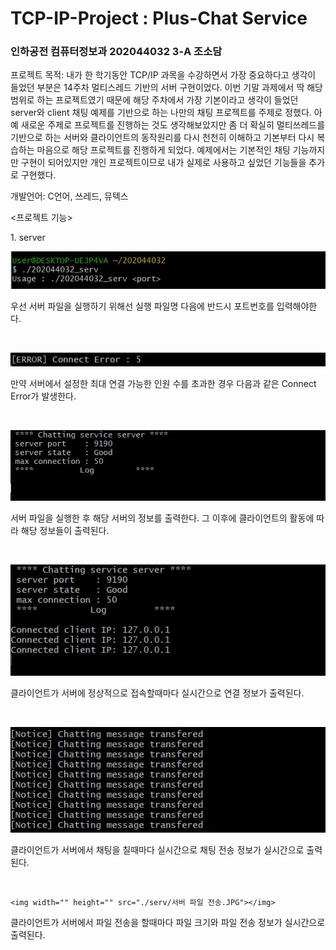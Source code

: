 # TCP-IP-Project : Plus-Chat Service 
<h3>인하공전 컴퓨터정보과 202044032 3-A 조소담</h3>

<p>프로젝트 목적: 내가 한 학기동안 TCP/IP 과목을 수강하면서 가장 중요하다고 생각이 들었던 부분은 14주차 멀티스레드 기반의 서버 구현이었다. 이번 기말 과제에서 딱 해당 범위로 하는 프로젝트였기 때문에 해당 주차에서 가장 기본이라고 생각이 들었던 server와 client 채팅 예제를 기반으로 하는 나만의 채팅 프로젝트를 주제로 정했다. 아예 새로운 주제로 프로젝트를 진행하는 것도 생각해보았지만 좀 더 확실히 멀티쓰레드를 기반으로 하는 서버와 클라이언트의 동작원리를 다시 천천히 이해하고 기본부터 다시 복습하는 마음으로 해당 프로젝트를 진행하게 되었다. 예제에서는 기본적인 채팅 기능까지만 구현이 되어있지만 개인 프로젝트이므로 내가 실제로 사용하고 싶었던 기능들을 추가로 구현했다.</p>

<p>개발언어: C언어, 쓰레드, 뮤텍스</p>

<p><프로젝트 기능></p>
<p>1. server</p>
  <img width="" height="" src="./serv/서버 연결 조건.JPG"></img>
 <p>우선 서버 파일을 실행하기 위해선 실행 파일명 다음에 반드시 포트번호를 입력해야한다.</p><br>
 
  <img width="" height="" src="./serv/서버 인원 초과 에러.JPG"></img>
 <p>만약 서버에서 설정한 최대 연결 가능한 인원 수를 초과한 경우 다음과 같은 Connect Error가 발생한다.</p><br>
 
  <img width="" height="" src="./serv/서버 파일 실행 후 화면.JPG"></img>
 <p>서버 파일을 실행한 후 해당 서버의 정보를 출력한다. 그 이후에 클라이언트의 활동에 따라 해당 정보들이 출력된다.</p><br>
 
   <img width="" height="" src="./serv/서버 클라이언트 연결 화면.JPG"></img>
 <p>클라이언트가 서버에 정상적으로 접속할때마다 실시간으로 연결 정보가 출력된다.</p><br> 
 
   <img width="" height="" src="./serv/서버 클라이언트 채팅 성공.JPG"></img>
 <p>클라이언트가 서버에서 채팅을 칠때마다 실시간으로 채팅 전송 정보가 실시간으로 출력된다.</p><br>
 
    <img width="" height="" src="./serv/서버 파일 전송.JPG"></img>
 <p>클라이언트가 서버에서 파일 전송을 할때마다 파일 크기와 파일 전송 정보가 실시간으로 출력된다.</p><br> 
 

